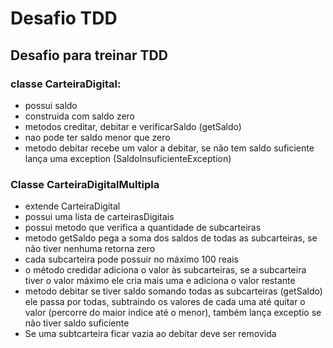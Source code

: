# Desafio TDD

## Desafio para treinar TDD

### classe CarteiraDigital:
* possui saldo
* construida com saldo zero
* metodos creditar, debitar e verificarSaldo (getSaldo)
* nao pode ter saldo menor que zero
* metodo debitar recebe um valor a debitar, se não tem saldo suficiente lança uma exception (SaldoInsuficienteException)

### Classe CarteiraDigitalMultipla
* extende CarteiraDigital
* possui uma lista de carteirasDigitais
* possui metodo que verifica a quantidade de subcarteiras
* metodo getSaldo pega a soma dos saldos de todas as subcarteiras, se não tiver nenhuma retorna zero
* cada subcarteira pode possuir no máximo 100 reais
* o método credidar adiciona o valor às subcarteiras, se a subcarteira tiver o valor máximo ele cria mais uma e adiciona o valor restante
* metodo debitar se tiver saldo somando todas as subcarteiras (getSaldo) ele passa por todas, subtraindo os valores de cada uma até quitar o valor (percorre do maior indice até o menor), também lança exceptio se não tiver saldo suficiente
* Se uma subtcarteira ficar vazia ao debitar deve ser removida
